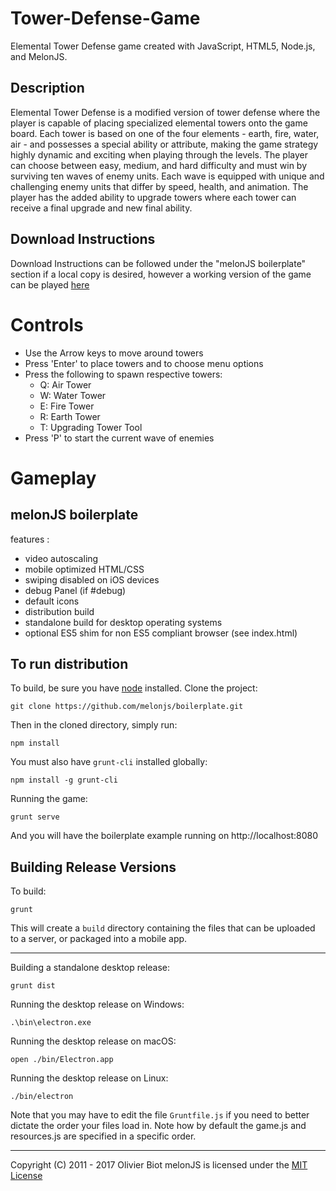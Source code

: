 # Tower-Defense-Game
Elemental Tower Defense game created with JavaScript, HTML5, Node.js, and MelonJS.

## Description
Elemental Tower Defense is a modified version of tower defense where the player is capable of placing specialized elemental towers onto the game board. Each tower is based on one of the four elements - earth, fire, water, air - and possesses a special ability or attribute, making the game strategy highly dynamic and exciting when playing through the levels. The player can choose between easy, medium, and hard difficulty and must win by surviving ten waves of enemy units. Each wave is equipped with unique and challenging enemy units that differ by speed, health, and animation. The player has the added ability to upgrade towers where each tower can receive a final upgrade and new final ability.

## Download Instructions
Download Instructions can be followed under the "melonJS boilerplate" section if a local copy is desired, however a working version of the game can be played [here](https://frandyjayr.github.io/Tower-Defense-Game/)

# Controls
- Use the Arrow keys to move around towers
- Press 'Enter' to place towers and to choose menu options
- Press the following to spawn respective towers:
	- Q: Air Tower
	- W: Water Tower
	- E: Fire Tower
	- R: Earth Tower
	- T: Upgrading Tower Tool
- Press 'P' to start the current wave of enemies

# Gameplay 



melonJS boilerplate
-------------------------------------------------------------------------------

features :
- video autoscaling
- mobile optimized HTML/CSS
- swiping disabled on iOS devices
- debug Panel (if #debug)
- default icons
- distribution build
- standalone build for desktop operating systems
- optional ES5 shim for non ES5 compliant browser (see index.html)

## To run distribution

To build, be sure you have [node](http://nodejs.org) installed. Clone the project:

    git clone https://github.com/melonjs/boilerplate.git

Then in the cloned directory, simply run:

    npm install

You must also have `grunt-cli` installed globally:

    npm install -g grunt-cli

Running the game:

	grunt serve

And you will have the boilerplate example running on http://localhost:8080

## Building Release Versions

To build:

    grunt

This will create a `build` directory containing the files that can be uploaded to a server, or packaged into a mobile app.

----

Building a standalone desktop release:

    grunt dist

Running the desktop release on Windows:

    .\bin\electron.exe

Running the desktop release on macOS:

    open ./bin/Electron.app

Running the desktop release on Linux:

    ./bin/electron

Note that you may have to edit the file `Gruntfile.js` if you need to better dictate the order your files load in. Note how by default the game.js and resources.js are specified in a specific order.

-------------------------------------------------------------------------------
Copyright (C) 2011 - 2017 Olivier Biot
melonJS is licensed under the [MIT License](http://www.opensource.org/licenses/mit-license.php)
